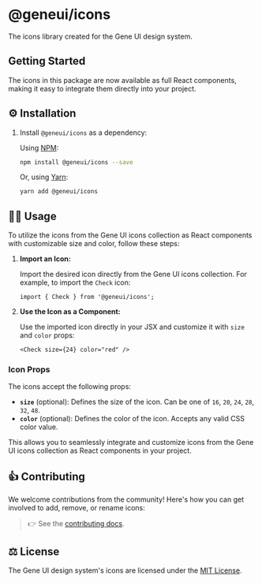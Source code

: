 # @geneui/icons

<!-- [![NPM registry](https://img.shields.io/npm/v/react-box-virtualization?style=for-the-badge&color=red)](https://www.npmjs.com/package/react-box-virtualization) -->

The icons library created for the Gene UI design system.

## Getting Started

The icons in this package are now available as full React components, making it easy to integrate
them directly into your project.

## ⚙️ Installation

1. Install `@geneui/icons` as a dependency:

    Using [NPM](https://www.npmjs.com/):

    ```bash
    npm install @geneui/icons --save
    ```

    Or, using [Yarn](https://yarnpkg.com/en/):

    ```bash
    yarn add @geneui/icons
    ```

## 👨‍💻 Usage

To utilize the icons from the Gene UI icons collection as React components with customizable size
and color, follow these steps:

1. **Import an Icon:**

    Import the desired icon directly from the Gene UI icons collection. For example, to import the
    `Check` icon:

    ```tsx
    import { Check } from '@geneui/icons';
    ```

2. **Use the Icon as a Component:**

    Use the imported icon directly in your JSX and customize it with `size` and `color` props:

    ```tsx
    <Check size={24} color="red" />
    ```

### Icon Props

The icons accept the following props:

-   **`size`** (optional): Defines the size of the icon. Can be one of `16`, `20`, `24`, `28`, `32`,
    `48`.
-   **`color`** (optional): Defines the color of the icon. Accepts any valid CSS color value.

This allows you to seamlessly integrate and customize icons from the Gene UI icons collection as
React components in your project.

## 👍 Contributing

We welcome contributions from the community! Here's how you can get involved to add, remove, or
rename icons:

> 👉 See the
> [contributing docs](https://github.com/softconstruct/gene-ui-icons/blob/main/CONTRIBUTING.md).

## ⚖️ License

The Gene UI design system's icons are licensed under the
[MIT License](https://github.com/softconstruct/gene-ui-components/blob/main/LICENSE).
